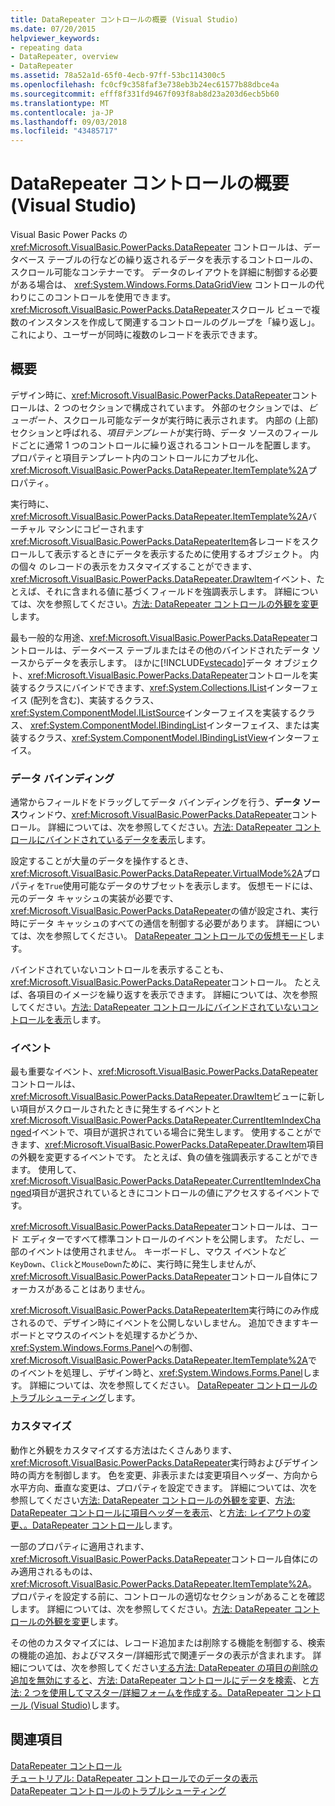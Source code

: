 ```yaml
---
title: DataRepeater コントロールの概要 (Visual Studio)
ms.date: 07/20/2015
helpviewer_keywords:
- repeating data
- DataRepeater, overview
- DataRepeater
ms.assetid: 78a52a1d-65f0-4ecb-97ff-53bc114300c5
ms.openlocfilehash: fc0cf9c358faf3e738eb3b24ec61577b88dbce4a
ms.sourcegitcommit: efff8f331fd9467f093f8ab8d23a203d6ecb5b60
ms.translationtype: MT
ms.contentlocale: ja-JP
ms.lasthandoff: 09/03/2018
ms.locfileid: "43485717"
---
```

# <a name="introduction-to-the-datarepeater-control-visual-studio"></a>DataRepeater コントロールの概要 (Visual Studio)
Visual Basic Power Packs の <xref:Microsoft.VisualBasic.PowerPacks.DataRepeater> コントロールは、データベース テーブルの行などの繰り返されるデータを表示するコントロールの、スクロール可能なコンテナーです。 データのレイアウトを詳細に制御する必要がある場合は、 <xref:System.Windows.Forms.DataGridView> コントロールの代わりにこのコントロールを使用できます。 <xref:Microsoft.VisualBasic.PowerPacks.DataRepeater>スクロール ビューで複数のインスタンスを作成して関連するコントロールのグループを「繰り返し」。 これにより、ユーザーが同時に複数のレコードを表示できます。  
  
## <a name="overview"></a>概要  
 デザイン時に、<xref:Microsoft.VisualBasic.PowerPacks.DataRepeater>コントロールは、2 つのセクションで構成されています。 外部のセクションでは、*ビューポート*、スクロール可能なデータが実行時に表示されます。 内部の (上部) セクションと呼ばれる、*項目テンプレート*が実行時、データ ソースのフィールドごとに通常 1 つのコントロールに繰り返されるコントロールを配置します。 プロパティと項目テンプレート内のコントロールにカプセル化、<xref:Microsoft.VisualBasic.PowerPacks.DataRepeater.ItemTemplate%2A>プロパティ。  
  
 実行時に、<xref:Microsoft.VisualBasic.PowerPacks.DataRepeater.ItemTemplate%2A>バーチャル マシンにコピーされます<xref:Microsoft.VisualBasic.PowerPacks.DataRepeaterItem>各レコードをスクロールして表示するときにデータを表示するために使用するオブジェクト。 内の個々 のレコードの表示をカスタマイズすることができます、<xref:Microsoft.VisualBasic.PowerPacks.DataRepeater.DrawItem>イベント、たとえば、それに含まれる値に基づくフィールドを強調表示します。 詳細については、次を参照してください。[方法: DataRepeater コントロールの外観を変更](../../../visual-basic/developing-apps/windows-forms/how-to-change-the-appearance-of-a-datarepeater-control-visual-studio.md)します。  
  
 最も一般的な用途、<xref:Microsoft.VisualBasic.PowerPacks.DataRepeater>コントロールは、データベース テーブルまたはその他のバインドされたデータ ソースからデータを表示します。 ほかに[!INCLUDE[vstecado](~/includes/vstecado-md.md)]データ オブジェクト、<xref:Microsoft.VisualBasic.PowerPacks.DataRepeater>コントロールを実装するクラスにバインドできます、<xref:System.Collections.IList>インターフェイス (配列を含む)、実装するクラス、<xref:System.ComponentModel.IListSource>インターフェイスを実装するクラス、 <xref:System.ComponentModel.IBindingList>インターフェイス、または実装するクラス、<xref:System.ComponentModel.IBindingListView>インターフェイス。  
  
### <a name="data-binding"></a>データ バインディング  
 通常からフィールドをドラッグしてデータ バインディングを行う、**データ ソース**ウィンドウ、<xref:Microsoft.VisualBasic.PowerPacks.DataRepeater>コントロール。 詳細については、次を参照してください。[方法: DataRepeater コントロールにバインドされているデータを表示](../../../visual-basic/developing-apps/windows-forms/how-to-display-bound-data-in-a-datarepeater-control-visual-studio.md)します。  
  
 設定することが大量のデータを操作するとき、<xref:Microsoft.VisualBasic.PowerPacks.DataRepeater.VirtualMode%2A>プロパティを`True`使用可能なデータのサブセットを表示します。 仮想モードには、元のデータ キャッシュの実装が必要です、<xref:Microsoft.VisualBasic.PowerPacks.DataRepeater>の値が設定され、実行時にデータ キャッシュのすべての通信を制御する必要があります。 詳細については、次を参照してください。 [DataRepeater コントロールでの仮想モード](../../../visual-basic/developing-apps/windows-forms/virtual-mode-in-the-datarepeater-control-visual-studio.md)します。  
  
 バインドされていないコントロールを表示することも、<xref:Microsoft.VisualBasic.PowerPacks.DataRepeater>コントロール。 たとえば、各項目のイメージを繰り返すを表示できます。 詳細については、次を参照してください。[方法: DataRepeater コントロールにバインドされていないコントロールを表示](../../../visual-basic/developing-apps/windows-forms/how-to-display-unbound-controls-in-a-datarepeater-control-visual-studio.md)します。  
  
### <a name="events"></a>イベント  
 最も重要なイベント、<xref:Microsoft.VisualBasic.PowerPacks.DataRepeater>コントロールは、<xref:Microsoft.VisualBasic.PowerPacks.DataRepeater.DrawItem>ビューに新しい項目がスクロールされたときに発生するイベントと<xref:Microsoft.VisualBasic.PowerPacks.DataRepeater.CurrentItemIndexChanged>イベントで、項目が選択されている場合に発生します。 使用することができます、<xref:Microsoft.VisualBasic.PowerPacks.DataRepeater.DrawItem>項目の外観を変更するイベントです。 たとえば、負の値を強調表示することができます。 使用して、<xref:Microsoft.VisualBasic.PowerPacks.DataRepeater.CurrentItemIndexChanged>項目が選択されているときにコントロールの値にアクセスするイベントです。  
  
 <xref:Microsoft.VisualBasic.PowerPacks.DataRepeater>コントロールは、コード エディターですべて標準コントロールのイベントを公開します。 ただし、一部のイベントは使用されません。 キーボードし、マウス イベントなど`KeyDown`、`Click`と`MouseDown`ために、実行時に発生しませんが、<xref:Microsoft.VisualBasic.PowerPacks.DataRepeater>コントロール自体にフォーカスがあることはありません。  
  
 <xref:Microsoft.VisualBasic.PowerPacks.DataRepeaterItem>実行時にのみ作成されるので、デザイン時にイベントを公開しないしません。 追加できますキーボードとマウスのイベントを処理するかどうか、<xref:System.Windows.Forms.Panel>への制御、<xref:Microsoft.VisualBasic.PowerPacks.DataRepeater.ItemTemplate%2A>でのイベントを処理し、デザイン時と、<xref:System.Windows.Forms.Panel>します。 詳細については、次を参照してください。 [DataRepeater コントロールのトラブルシューティング](../../../visual-basic/developing-apps/windows-forms/troubleshooting-the-datarepeater-control-visual-studio.md)します。  
  
### <a name="customizations"></a>カスタマイズ  
 動作と外観をカスタマイズする方法はたくさんあります、<xref:Microsoft.VisualBasic.PowerPacks.DataRepeater>実行時およびデザイン時の両方を制御します。 色を変更、非表示または変更項目ヘッダー、方向から水平方向、垂直な変更は、プロパティを設定できます。 詳細については、次を参照してください[方法: DataRepeater コントロールの外観を変更](../../../visual-basic/developing-apps/windows-forms/how-to-change-the-appearance-of-a-datarepeater-control-visual-studio.md)、[方法: DataRepeater コントロールに項目ヘッダーを表示](../../../visual-basic/developing-apps/windows-forms/how-to-display-item-headers-in-a-datarepeater-control-visual-studio.md)、と[方法: レイアウトの変更、。DataRepeater コントロール](../../../visual-basic/developing-apps/windows-forms/how-to-change-the-layout-of-a-datarepeater-control-visual-studio.md)します。  
  
 一部のプロパティに適用されます、<xref:Microsoft.VisualBasic.PowerPacks.DataRepeater>コントロール自体にのみ適用されるものは、 <xref:Microsoft.VisualBasic.PowerPacks.DataRepeater.ItemTemplate%2A>。 プロパティを設定する前に、コントロールの適切なセクションがあることを確認します。 詳細については、次を参照してください。[方法: DataRepeater コントロールの外観を変更](../../../visual-basic/developing-apps/windows-forms/how-to-change-the-appearance-of-a-datarepeater-control-visual-studio.md)します。  
  
 その他のカスタマイズには、レコード追加または削除する機能を制御する、検索の機能の追加、およびマスター/詳細形式で関連データの表示が含まれます。 詳細については、次を参照してください[する方法: DataRepeater の項目の削除の追加を無効にすると](../../../visual-basic/developing-apps/windows-forms/how-to-disable-adding-and-deleting-datarepeater-items-visual-studio.md)、[方法: DataRepeater コントロールにデータを検索](../../../visual-basic/developing-apps/windows-forms/how-to-search-data-in-a-datarepeater-control-visual-studio.md)、と[方法: 2 つを使用してマスター/詳細フォームを作成する。DataRepeater コントロール (Visual Studio)](../../../visual-basic/developing-apps/windows-forms/how-to-create-a-master-detail-form-by-using-two-datarepeater-controls.md)します。  
  
## <a name="see-also"></a>関連項目  
 [DataRepeater コントロール](../../../visual-basic/developing-apps/windows-forms/datarepeater-control-visual-studio.md)  
 [チュートリアル: DataRepeater コントロールでのデータの表示](../../../visual-basic/developing-apps/windows-forms/walkthrough-displaying-data-in-a-datarepeater-control-visual-studio.md)  
 [DataRepeater コントロールのトラブルシューティング](../../../visual-basic/developing-apps/windows-forms/troubleshooting-the-datarepeater-control-visual-studio.md)
